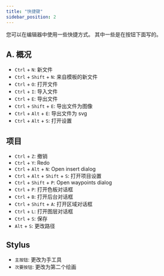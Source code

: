 ```yaml
---
title: "快捷键"
sidebar_position: 2
---
```


您可以在编辑器中使用一些快捷方式。 其中一些是在按钮下面写的。

## A. 概况

* `Ctrl` + `N`: 新文件
* `Ctrl` + `Shift` + `N`: 来自模板的新文件
* `Ctrl` + `O`: 打开文件
* `Ctrl` + `I`: 导入文件
* `Ctrl` + `E`: 导出文件
* `Ctrl` + `Shift` + `E`: 导出文件为图像
* `Ctrl` + `Alt` + `E`: 导出文件为 svg
* `Ctrl` + `Alt` + `S`: 打开设置

## 项目

* `Ctrl` + `Z`: 撤销
* `Ctrl` + `Y`: Redo
* `Ctrl` + `Alt` + `N`: Open insert dialog
* `Ctrl` + `Alt` + `Shift` + `S`: 打开项目设置
* `Ctrl` + `Shift` + `P`: Open waypoints dialog
* `Ctrl` + `P`: 打开色板对话框
* `Ctrl` + `B`: 打开后台对话框
* `Ctrl` + `Shift` + `A`: 打开区域对话框
* `Ctrl` + `L`: 打开图层对话框
* `Ctrl` + `S`: 保存
* `Alt` + `S`: 更改路径

## Stylus

* `主按钮`: 更改为手工具
* `次要按钮`: 更改为第二个绘画
